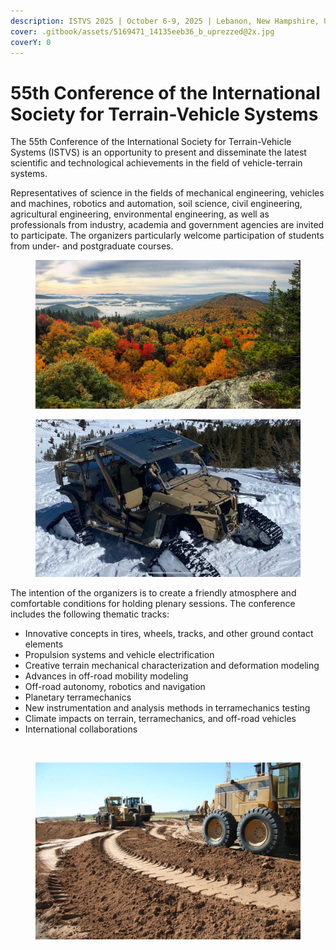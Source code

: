 ```yaml
---
description: ISTVS 2025 | October 6-9, 2025 | Lebanon, New Hampshire, USA
cover: .gitbook/assets/5169471_14135eeb36_b_uprezzed@2x.jpg
coverY: 0
---
```


# 55th Conference of the International Society for Terrain-Vehicle Systems

The 55th Conference of the International Society for Terrain-Vehicle Systems (ISTVS) is an opportunity to present and disseminate the latest scientific and technological achievements in the field of vehicle-terrain systems.

Representatives of science in the fields of mechanical engineering, vehicles and machines, robotics and automation, soil science, civil engineering, agricultural engineering, environmental engineering, as well as professionals from industry, academia and government agencies are invited to participate. The organizers particularly welcome participation of students from under- and postgraduate courses.

<div align="left"><figure><img src=".gitbook/assets/NH_FallFoliage.jpg" alt=""><figcaption></figcaption></figure></div>

<div align="center"><figure><img src=".gitbook/assets/MRZR_Snow.jpg" alt=""><figcaption></figcaption></figure></div>

The intention of the organizers is to create a friendly atmosphere and comfortable conditions for holding plenary sessions. The conference includes the following thematic tracks:

* Innovative concepts in tires, wheels, tracks, and other ground contact elements&#x20;
* Propulsion systems and vehicle electrification
* Creative terrain mechanical characterization and deformation modeling
* Advances in off-road mobility modeling
* Off-road autonomy, robotics and navigation
* Planetary terramechanics
* New instrumentation and analysis methods in terramechanics testing
* Climate impacts on terrain, terramechanics, and off-road vehicles
* International collaborations

<div><figure><img src=".gitbook/assets/JLTV.jpg" alt=""><figcaption></figcaption></figure> <figure><img src=".gitbook/assets/7072072819_6963377928_k.jpg" alt=""><figcaption></figcaption></figure></div>
